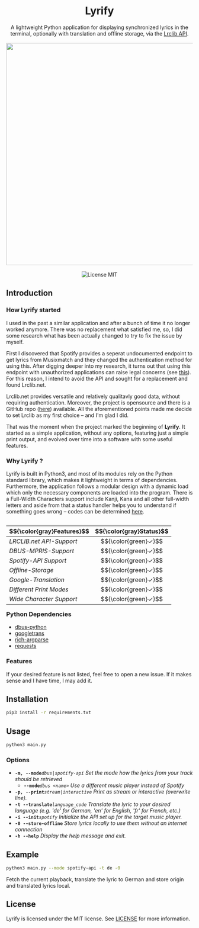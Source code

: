 
<div align="center">
<h1>Lyrify<br></h1>
A lightweight Python application for displaying synchronized lyrics in the terminal, optionally with translation and offline storage, via the <a href="https://lrclib.net">Lrclib API</a>.
<br></br>
<img src="https://github.com/user-attachments/assets/f1e977a2-a204-4bc9-882a-fffcb10d3138" width="600"></img>
<br></br>
<img alt="License MIT" src="https://img.shields.io/badge/License-MIT-blue"></img>
</div>




## Introduction

### How Lyrify started 

I used in the past a similar application and after a bunch of time it no longer worked anymore. There was no replacement what satisfied me, so, I did some research what has been actually changed to try to fix the issue by myself.

First I discovered that Spotify provides a seperat undocumented endpoint to get lyrics from Musixmatch and they changed the authentication method for using this. After digging deeper into my research, it turns out that using this endpoint with unauthorized applications can raise legal concerns (see [this](https://stackoverflow.com/a/73853859)). For this reason, I intend to avoid the API and sought for a replacement and found Lrclib.net.

Lrclib.net provides versatile and relatively qualitavly good data, without requiring authentication. Moreover, the project is opensource and there is a GitHub repo ([here](https://github.com/tranxuanthang/lrclib)) available. All the aforementioned points made me decide to set Lrclib as my first choice – and I'm glad I did.

That was the moment when the project marked the beginning of **Lyrify**. It started as a simple application, without any options, featuring just a simple print output, and evolved over time into a software with some useful features. 


### Why Lyrify ?

Lyrify is built in Python3, and most of its modules rely on the Python standard library, which makes it lightweight in terms of dependencies. Furthermore, the application follows a modular design with a dynamic load which only the necessary components are loaded into the program. There is a Full-Width Characters support include Kanji, Kana and all other full-width letters and aside from that a status handler helps you to understand if something goes wrong – codes can be determined [here](docs/status_codes.md).


<table align="right">
    <thead>
        <tr>
            <th align="center">$${\color{gray}Features}$$</th>
            <th align="center">$${\color{gray}Status}$$</th>
        </tr>
    </thead>
    <tbody>
        <tr>
            <td align="left"><i>LRCLIB.net API-Support</i></td>
            <td align="center">$${\color{green}✓}$$</td> 
        </tr>
        <tr>
            <td align="left"><i>DBUS-MPRIS-Support</i></td>
            <td align="center">$${\color{green}✓}$$</td>          
        </tr>
        <tr>
            <td align="left"><i>Spotify-API Support</i></td>
            <td align="center">$${\color{green}✓}$$</td>           
        </tr>
        <tr>
            <td align="left"><i>Offline-Storage</i></td>
            <td align="center">$${\color{green}✓}$$</td>     
        </tr>
        <tr>
            <td align="left"><i>Google-Translation</i></td>
            <td align="center">$${\color{green}✓}$$</td>          
        </tr>
        <tr>
            <td align="left"><i>Different Print Modes</i></td>
            <td align="center">$${\color{green}✓}$$</td> 
        </tr>
        <tr>
            <td align="left"><i>Wide Character Support</i></td>
            <td align="center">$${\color{green}✓}$$</td>        
        </tr>
    </tbody>
</table>

### Python Dependencies 

- [dbus-python](https://pypi.org/project/dbus-python/)
- [googletrans](https://pypi.org/project/googletrans/)
- [rich-argparse](https://github.com/hamdanal/rich-argparse)
- [requests](https://github.com/psf/requests)
  
### Features

If your desired feature is not listed, feel free to open a new issue. If it makes sense and I have time, I may add it.

## Installation

```bash
pip3 install -r requirements.txt
```

## Usage
```bash
python3 main.py
```

### Options

- **```-m, --mode```**_```dbus|spotify-api```_  _Set the mode how the lyrics from your track should be retrieved_
  - **```--mode```**_```dbus <name>```_ _Use a different music player instead of Spotify_
- **```-p, --print```**_```stream|interactive```_  _Print as stream or interactive (overwrite line)._
- **```-t --translate```**_```language_code```_ _Translate the lyric to your desired language (e.g. 'de' for German, 'en' for English, 'fr' for French, etc.)_
- **```-i --init```**_```spotify```_ _Initialize the API set up for the target music player._
- **```-0 --store-offline```** _Store lyrics locally to use them without an internet connection_
- **```-h --help```** _Display the help message and exit._

## Example

```bash
python3 main.py --mode spotify-api -t de -0
```
Fetch the current playback, translate the lyric to German and store origin and translated lyrics local.

## License
Lyrify is licensed under the MIT license. See [LICENSE](https://github.com/newst4rt/Lyrify/blob/main/LICENSE) for more information.

